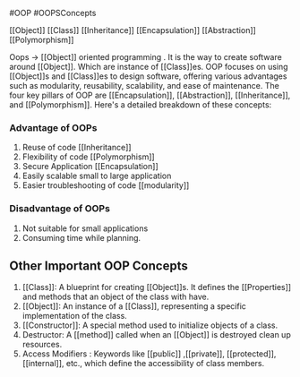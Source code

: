 #OOP #OOPSConcepts 


[[Object]]
[[Class]]
[[Inheritance]]
[[Encapsulation]]
[[Abstraction]]
[[Polymorphism]]

Oops -> [[Object]] oriented programming . It is the way to create software around [[Object]]. Which are instance of [[Class]]es. OOP focuses on using [[Object]]s and [[Class]]es to design software, offering various advantages such as modularity, reusability, scalability, and ease of maintenance. The four key pillars of OOP are [[Encapsulation]], [[Abstraction]], [[Inheritance]], and [[Polymorphism]]. Here's a detailed breakdown of these concepts:

### Advantage of OOPs

1. Reuse of code  [[Inheritance]]
2. Flexibility of code [[Polymorphism]]
3. Secure Application [[Encapsulation]]
4. Easily scalable small to large application
5. Easier troubleshooting of code [[modularity]]
### Disadvantage of OOPs

1. Not suitable for small applications
2. Consuming time while planning. 

## Other Important OOP Concepts
1. [[Class]]: A blueprint for creating [[Object]]s. It defines the [[Properties]] and methods that an object of the class with have.
2. [[Object]]: An instance of a [[Class]], representing a specific implementation of the class.
3. [[Constructor]]: A special method used to initialize objects of a class.
4. Destructor: A [[method]] called when an [[Object]] is destroyed clean up resources.
5. Access Modifiers : Keywords like [[public]] ,[[private]], [[protected]], [[internal]], etc., which define the accessibility of class members.

